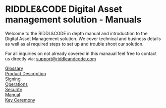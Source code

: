 # RIDDLE&CODE Digital Asset management solution - Manuals

Welcome to the RIDDL&CODE in depth manual and introduction to the Digital Asset Management solution. 
We cover technical and business details as well as al required steps to set up and trouble shoot our solution. 

For all inquiries on  not already covered in this manaual feel free to contact us directly via: support@riddleandcode.com

[Glossary](Glossary.md)  
[Product Description](ProductDescription.md)  
[Signing](Signing.md)  
[Operations](Operations.md)  
[Security](Security.md)  
[Manual](Manual.md)  
[Key Ceremony](KeyCeremony.md)  